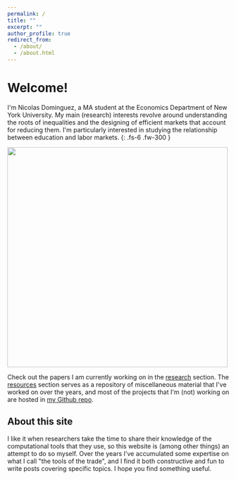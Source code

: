 ```yaml
---
permalink: /
title: ""
excerpt: ""
author_profile: true
redirect_from: 
  - /about/
  - /about.html
---
```


# Welcome!

I'm Nicolas Dominguez, a MA student at the Economics Department of New York University. My main (research) interests revolve around understanding the roots of inequalities and the designing of efficient markets that account for reducing them.
I'm particularly interested in studying the relationship between education and labor markets.
{: .fs-6 .fw-300 }

<img src="https://nicoidominguez.github.io/images/Nico-1.jpg" width="500">

Check out the papers I am currently working on in the [research](/research) section.
The [resources](/resources) section serves as a repository of miscellaneous material that I've worked on over the years, and most of the projects that I'm (not) working on are hosted in [my Github repo](https://www.github.com/nicoidominguez).

## About this site

I like it when researchers take the time to share their knowledge of the computational tools that they use, so this website is (among other things) an attempt to do so myself.
Over the years I've accumulated some expertise on what I call "the tools of the trade", and I find it both constructive and fun to write posts covering specific topics.
I hope you find something useful.
